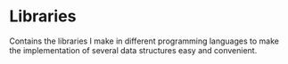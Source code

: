 # Libraries
Contains the libraries I make in different programming languages to make the implementation of several data structures easy and convenient.
